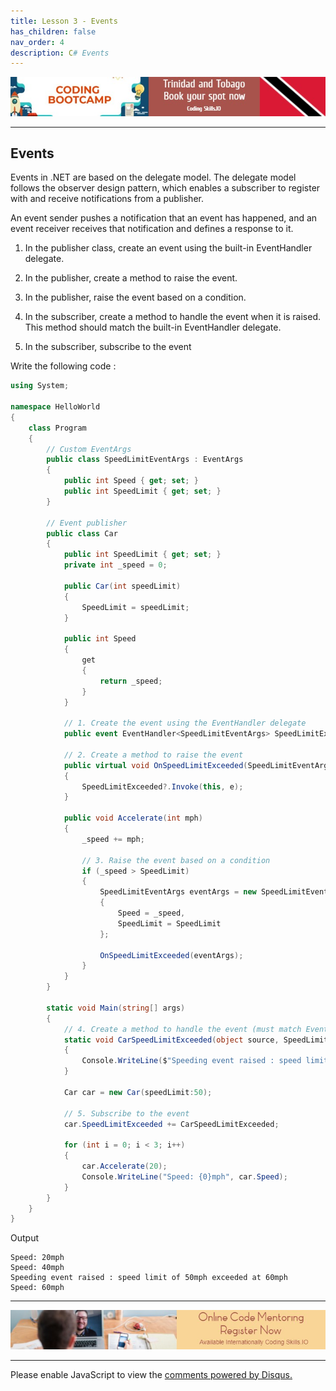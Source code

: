 ```yaml
---
title: Lesson 3 - Events
has_children: false
nav_order: 4
description: C# Events
---
```


[![ad](../img/bootcamp.jpg)](https://rclapp.com/bootcamp.html)

****

## Events

Events in .NET are based on the delegate model. The delegate model follows the observer design pattern, which enables a subscriber to register with and receive notifications from a publisher. 

An event sender pushes a notification that an event has happened, and an event receiver receives that notification and defines a response to it.

1. In the publisher class, create an event using the built-in EventHandler delegate.

2. In the publisher, create a method to raise the event. 

3. In the publisher, raise the event based on a condition.

4. In the subscriber, create a method to handle the event when it is raised. This method should match the built-in EventHandler delegate.

5. In the subscriber, subscribe to the event

Write the following code :

```csharp
using System;

namespace HelloWorld
{
    class Program
    {
        // Custom EventArgs
        public class SpeedLimitEventArgs : EventArgs
        {
            public int Speed { get; set; }
            public int SpeedLimit { get; set; }
        }

        // Event publisher
        public class Car
        {
            public int SpeedLimit { get; set; }
            private int _speed = 0;

            public Car(int speedLimit)
            {
                SpeedLimit = speedLimit;
            }

            public int Speed
            {
                get
                {
                    return _speed;
                }
            }

            // 1. Create the event using the EventHandler delegate
            public event EventHandler<SpeedLimitEventArgs> SpeedLimitExceeded;

            // 2. Create a method to raise the event
            public virtual void OnSpeedLimitExceeded(SpeedLimitEventArgs e)
            {
                SpeedLimitExceeded?.Invoke(this, e);
            }

            public void Accelerate(int mph)
            {
                _speed += mph;

                // 3. Raise the event based on a condition
                if (_speed > SpeedLimit)
                {
                    SpeedLimitEventArgs eventArgs = new SpeedLimitEventArgs
                    {
                        Speed = _speed,
                        SpeedLimit = SpeedLimit
                    };

                    OnSpeedLimitExceeded(eventArgs);
                }     
            }
        }

        static void Main(string[] args)
        {
            // 4. Create a method to handle the event (must match EventHandler delegate)
            static void CarSpeedLimitExceeded(object source, SpeedLimitEventArgs e)
            {
                Console.WriteLine($"Speeding event raised : speed limit of {e.SpeedLimit}mph exceeded at {e.Speed}mph");
            }

            Car car = new Car(speedLimit:50);

            // 5. Subscribe to the event
            car.SpeedLimitExceeded += CarSpeedLimitExceeded;

            for (int i = 0; i < 3; i++)
            {
                car.Accelerate(20);
                Console.WriteLine("Speed: {0}mph", car.Speed);
            }
        }
    }
}
```

Output

```
Speed: 20mph
Speed: 40mph
Speeding event raised : speed limit of 50mph exceeded at 60mph
Speed: 60mph
```

****

[![ad](../img/online-mentoring.jpg)](https://rclapp.com/mentors.html)

****

<div id="disqus_thread"></div>
<script>
var disqus_config = function () {
this.page.url = 'https://csharpadvanced.tutorial.rclapp.com/lessons/lesson3.html';
this.page.identifier = 'f05-03'; 
};
(function() { 
var d = document, s = d.createElement('script');
s.src = 'https://coding-skills-io.disqus.com/embed.js';
s.setAttribute('data-timestamp', +new Date());
(d.head || d.body).appendChild(s);
})();
</script>
<noscript>Please enable JavaScript to view the <a href="https://disqus.com/?ref_noscript">comments powered by Disqus.</a></noscript>